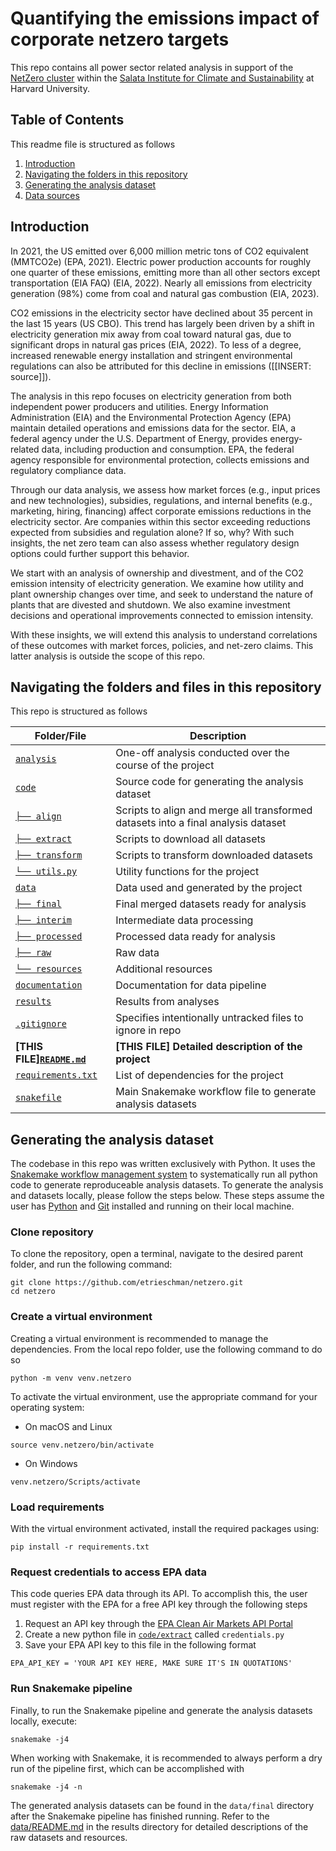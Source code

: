 # Quantifying the emissions impact of corporate netzero targets

This repo contains all power sector related analysis in support of the [NetZero cluster](https://salatainstitute.harvard.edu/projects/evaluating-net-zero-pledges/) within the [Salata Institute for Climate and Sustainability](https://salatainstitute.harvard.edu/) at Harvard University. 

## Table of Contents
This readme file is structured as follows
1. [Introduction](#introduction)
3. [Navigating the folders in this repository](#Navigating-the-folders-in-this-repository)
2. [Generating the analysis dataset](#generating-the-analysis-dataset)
4. [Data sources](#data-sources)

## Introduction
In 2021, the US emitted over 6,000 million metric tons of CO2 equivalent (MMTCO2e) (EPA, 2021). Electric power production accounts for roughly one quarter of these emissions, emitting more than all other sectors except transportation (EIA FAQ) (EIA, 2022). Nearly all emissions from electricity generation (98%) come from coal and natural gas combustion (EIA, 2023).

CO2 emissions in the electricity sector have declined about 35 percent in the last 15 years (US CBO). This trend has largely been driven by a shift in electricity generation mix away from coal toward natural gas, due to significant drops in natural gas prices (EIA, 2022). To less of a degree, increased renewable energy installation and stringent environmental regulations can also be attributed for this decline in emissions ([[INSERT: source]]).

The analysis in this repo focuses on electricity generation from both independent power producers and utilities. Energy Information Administration (EIA) and the Environmental Protection Agency (EPA) maintain detailed operations and emissions data for the sector. EIA, a federal agency under the U.S. Department of Energy, provides energy-related data, including production and consumption. EPA, the federal agency responsible for environmental protection, collects emissions and regulatory compliance data.

Through our data analysis, we assess how market forces (e.g., input prices and new technologies), subsidies, regulations, and internal benefits (e.g., marketing, hiring, financing) affect corporate emissions reductions in the electricity sector. Are companies within this sector exceeding reductions expected from subsidies and regulation alone? If so, why? With such insights, the net zero team can also assess whether regulatory design options could further support this behavior.

We start with an analysis of ownership and divestment, and of the CO2 emission intensity of electricity generation. We examine how utility and plant ownership changes over time, and seek to understand the nature of plants that are divested and shutdown. We also examine investment decisions and operational improvements connected to emission intensity. 

With these insights, we will extend this analysis to understand correlations of these outcomes with market forces, policies, and net-zero claims. This latter analysis is outside the scope of this repo.

## Navigating the folders and files in this repository
This repo is structured as follows

| Folder/File | Description |
|-------------|-------------|
| [`analysis`](./analysis) | One-off analysis conducted over the course of the project | 
| [`code`](./code) | Source code for generating the analysis dataset | 
| [`├── align`](./code/align) | Scripts to align and merge all transformed datasets into a final analysis dataset | 
| [`├── extract`](./code/extract) | Scripts to download all datasets | 
| [`├── transform`](./code/transform) | Scripts to transform downloaded datasets | 
| [`└── utils.py`](./code/utils.py) | Utility functions for the project | 
| [`data`](./data) | Data used and generated by the project | 
| [`├── final`](./data/final) | Final merged datasets ready for analysis |
| [`├── interim`](./data/interim) | Intermediate data processing | 
| [`├── processed`](./data/processed) | Processed data ready for analysis | 
| [`├── raw`](./data/raw) | Raw data | 
| [`└── resources`](./data/resources) | Additional resources | 
| [`documentation`](./documentation) | Documentation for data pipeline | 
| [`results` ](./results)| Results from analyses | 
| [`.gitignore`](./.gitignore) | Specifies intentionally untracked files to ignore in repo | 
| **[THIS FILE][`README.md`](./README.md)** | **[THIS FILE] Detailed description of the project** | 
| [`requirements.txt`](./requirements.txt) | List of dependencies for the project | 
| [`snakefile` ](./snakefile) | Main Snakemake workflow file to generate analysis datasets | 


## Generating the analysis dataset
The codebase in this repo was written exclusively with Python. It uses the [Snakemake workflow management system](https://snakemake.readthedocs.io/en/stable/) to systematically run all python code to generate reproduceable analysis datasets. To generate the analysis and datasets locally, please follow the steps below. These steps assume the user has [Python](https://www.python.org/downloads/) and [Git](https://git-scm.com/) installed and running on their local machine. 

### Clone repository
To clone the repository, open a terminal, navigate to the desired parent folder, and run the following command:

```
git clone https://github.com/etrieschman/netzero.git
cd netzero
```

### Create a virtual environment
Creating a virtual environment is recommended to manage the dependencies. From the local repo folder, use the following command to do so

```
python -m venv venv.netzero
```

To activate the virtual environment, use the appropriate command for your operating system:
* On macOS and Linux
```
source venv.netzero/bin/activate
```
* On Windows
```
venv.netzero/Scripts/activate
```

### Load requirements
With the virtual environment activated, install the required packages using:
```
pip install -r requirements.txt
```

### Request credentials to access EPA data
This code queries EPA data through its API. To accomplish this, the user must register with the EPA for a free API key through the following steps

1. Request an API key through the [EPA Clean Air Markets API Portal](https://www.epa.gov/power-sector/cam-api-portal)
2. Create a new python file in [`code/extract`](./code/extract/) called `credentials.py`
3. Save your EPA API key to this file in the following format
```
EPA_API_KEY = 'YOUR API KEY HERE, MAKE SURE IT'S IN QUOTATIONS'
```

### Run Snakemake pipeline
Finally, to run the Snakemake pipeline and generate the analysis datasets locally, execute:
```
snakemake -j4
```

When working with Snakemake, it is recommended to always perform a dry run of the pipeline first, which can be accomplished with
```
snakemake -j4 -n
```

The generated analysis datasets can be found in the `data/final` directory after the Snakemake pipeline has finished running. Refer to the [data/README.md](./data/README.md) in the results directory for detailed descriptions of the raw datasets and resources.